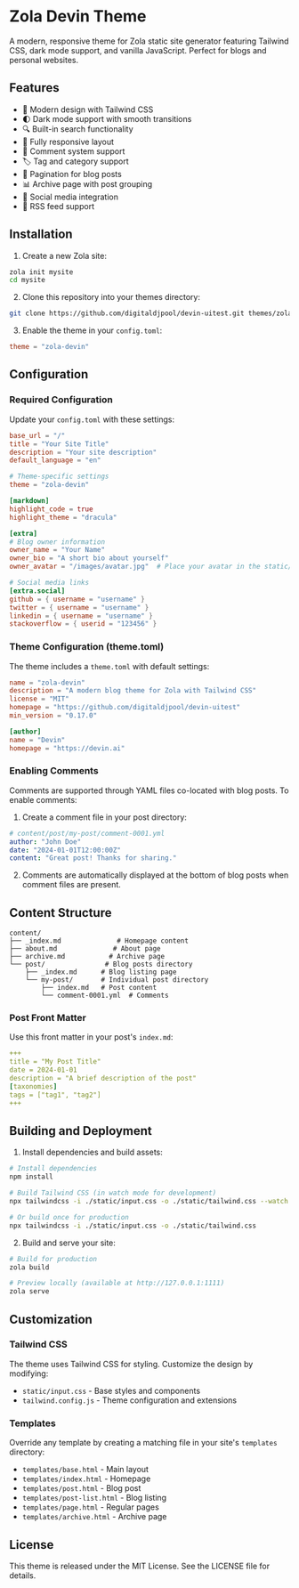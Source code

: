 # Zola Devin Theme

A modern, responsive theme for Zola static site generator featuring Tailwind CSS, dark mode support, and vanilla JavaScript. Perfect for blogs and personal websites.

## Features

- 🎨 Modern design with Tailwind CSS
- 🌓 Dark mode support with smooth transitions
- 🔍 Built-in search functionality
- 📱 Fully responsive layout
- 💬 Comment system support
- 🏷️ Tag and category support
- 📄 Pagination for blog posts
- 📊 Archive page with post grouping
- 🔗 Social media integration
- 📰 RSS feed support

## Installation

1. Create a new Zola site:
```bash
zola init mysite
cd mysite
```

2. Clone this repository into your themes directory:
```bash
git clone https://github.com/digitaldjpool/devin-uitest.git themes/zola-devin
```

3. Enable the theme in your `config.toml`:
```toml
theme = "zola-devin"
```

## Configuration

### Required Configuration

Update your `config.toml` with these settings:

```toml
base_url = "/"
title = "Your Site Title"
description = "Your site description"
default_language = "en"

# Theme-specific settings
theme = "zola-devin"

[markdown]
highlight_code = true
highlight_theme = "dracula"

[extra]
# Blog owner information
owner_name = "Your Name"
owner_bio = "A short bio about yourself"
owner_avatar = "/images/avatar.jpg"  # Place your avatar in the static/images directory

# Social media links
[extra.social]
github = { username = "username" }
twitter = { username = "username" }
linkedin = { username = "username" }
stackoverflow = { userid = "123456" }
```

### Theme Configuration (theme.toml)

The theme includes a `theme.toml` with default settings:

```toml
name = "zola-devin"
description = "A modern blog theme for Zola with Tailwind CSS"
license = "MIT"
homepage = "https://github.com/digitaldjpool/devin-uitest"
min_version = "0.17.0"

[author]
name = "Devin"
homepage = "https://devin.ai"
```

### Enabling Comments

Comments are supported through YAML files co-located with blog posts. To enable comments:

1. Create a comment file in your post directory:
```yaml
# content/post/my-post/comment-0001.yml
author: "John Doe"
date: "2024-01-01T12:00:00Z"
content: "Great post! Thanks for sharing."
```

2. Comments are automatically displayed at the bottom of blog posts when comment files are present.

## Content Structure

```
content/
├── _index.md              # Homepage content
├── about.md              # About page
├── archive.md           # Archive page
└── post/               # Blog posts directory
    ├── _index.md      # Blog listing page
    └── my-post/       # Individual post directory
        ├── index.md   # Post content
        └── comment-0001.yml  # Comments
```

### Post Front Matter

Use this front matter in your post's `index.md`:

```yaml
+++
title = "My Post Title"
date = 2024-01-01
description = "A brief description of the post"
[taxonomies]
tags = ["tag1", "tag2"]
+++
```

## Building and Deployment

1. Install dependencies and build assets:
```bash
# Install dependencies
npm install

# Build Tailwind CSS (in watch mode for development)
npx tailwindcss -i ./static/input.css -o ./static/tailwind.css --watch

# Or build once for production
npx tailwindcss -i ./static/input.css -o ./static/tailwind.css
```

2. Build and serve your site:
```bash
# Build for production
zola build

# Preview locally (available at http://127.0.0.1:1111)
zola serve
```

## Customization

### Tailwind CSS

The theme uses Tailwind CSS for styling. Customize the design by modifying:

- `static/input.css` - Base styles and components
- `tailwind.config.js` - Theme configuration and extensions

### Templates

Override any template by creating a matching file in your site's `templates` directory:

- `templates/base.html` - Main layout
- `templates/index.html` - Homepage
- `templates/post.html` - Blog post
- `templates/post-list.html` - Blog listing
- `templates/page.html` - Regular pages
- `templates/archive.html` - Archive page

## License

This theme is released under the MIT License. See the LICENSE file for details.
